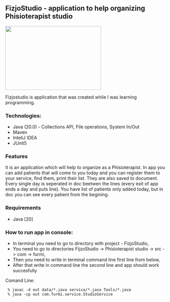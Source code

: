 ## FizjoStudio - application to help organizing Phisioterapist studio

<img src="https://github.com/Furmi37/FizjoStudio/assets/147946906/b111700d-9bd2-4f95-9903-d4cb8a4acdf2" width="300" height="200" />

Fizjostudio is application that was created while I was learning programming. 

### Technologies:
- Java (20.0) - Collections API, File operations, System In/Out
- Maven
- InteliJ IDEA
- JUnit5 

### Features
It is an application which will help to organize as a Phisioterapist. In app you can add patients that will come to you today and you can register them to your service, find them, print their list. They are also saved to document. Every single day is seperated in doc beetwen the lines (every exit of app ends a day and puts line). You have list of patients only added today, but in doc you can see every patient from the begining.

### Requirements
- Java [20]

### How to run app in console:

- In terminal you need to go to directory with project - FizjoStudio,
- You need to go to directories FijzoStudio -> Phisioterapist studio -> src -> com -> furmi,
- Then you need to write in terminal command line first line from below,
- After that write in command line the second line and app should work succesfully
  
Comand Line:
```
 % javac -d out data/*.java service/*.java Tools/*.java
 % java -cp out com.furmi.service.StudioService
